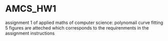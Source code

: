 # AMCS_HW1
assignment 1 of applied maths of computer science: polynomail curve fitting
5 figures are atteched which corresponds to the requirenments in the assignment instructions 
